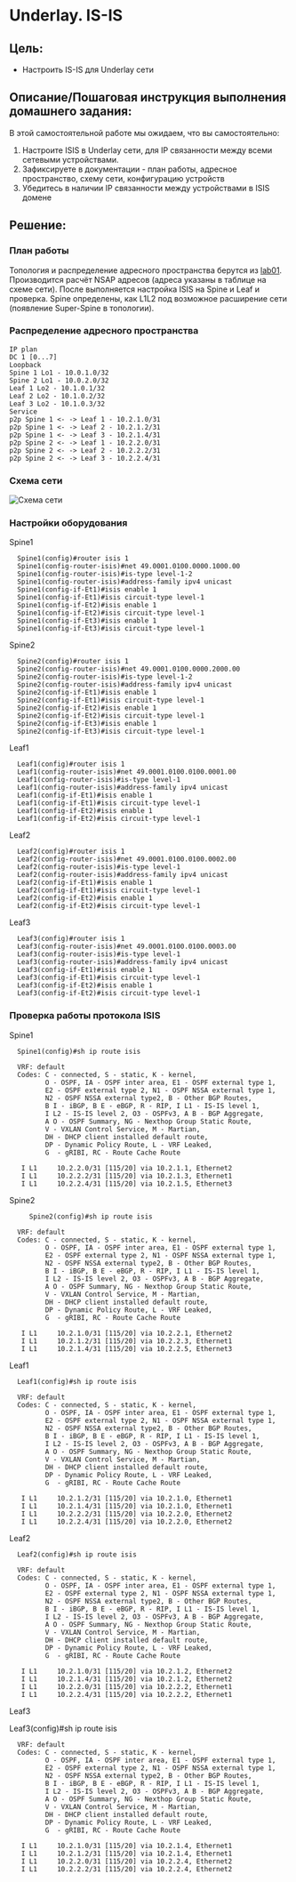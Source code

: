   # Underlay. IS-IS

## Цель:
- Настроить IS-IS для Underlay сети

## Описание/Пошаговая инструкция выполнения домашнего задания:

В этой самостоятельной работе мы ожидаем, что вы самостоятельно:

1) Настроите ISIS в Underlay сети, для IP связанности между всеми сетевыми устройствами.
2) Зафиксируете в документации - план работы, адресное пространство, схему сети, конфигурацию устройств
3) Убедитесь в наличии IP связанности между устройствами в ISIS домене

## Решение:

### План работы

Топология и распределение адресного пространства берутся из [lab01](https://github.com/samartyanov/otus-design-of-data-center-networks/tree/main/homework/lab01#%D0%BE%D0%BF%D0%B8%D1%81%D0%B0%D0%BD%D0%B8%D0%B5%D0%BF%D0%BE%D1%88%D0%B0%D0%B3%D0%BE%D0%B2%D0%B0%D1%8F-%D0%B8%D0%BD%D1%81%D1%82%D1%80%D1%83%D0%BA%D1%86%D0%B8%D1%8F-%D0%B2%D1%8B%D0%BF%D0%BE%D0%BB%D0%BD%D0%B5%D0%BD%D0%B8%D1%8F-%D0%B4%D0%BE%D0%BC%D0%B0%D1%88%D0%BD%D0%B5%D0%B3%D0%BE-%D0%B7%D0%B0%D0%B4%D0%B0%D0%BD%D0%B8%D1%8F).
Производится расчёт NSAP адресов (адреса указаны в таблице на схеме сети). После выполняется настройка ISIS на Spine и Leaf и проверка. Spine определены, как L1L2 под возможное расширение сети (появление Super-Spine в топологии).


### Распределение адресного пространства

    IP plan
    DC 1 [0...7]
    Loopback
    Spine 1 Lo1 - 10.0.1.0/32
    Spine 2 Lo1 - 10.0.2.0/32
    Leaf 1 Lo2 - 10.1.0.1/32
    Leaf 2 Lo2 - 10.1.0.2/32
    Leaf 3 Lo2 - 10.1.0.3/32
    Service
    p2p Spine 1 <- -> Leaf 1 - 10.2.1.0/31
    p2p Spine 1 <- -> Leaf 2 - 10.2.1.2/31
    p2p Spine 1 <- -> Leaf 3 - 10.2.1.4/31
    p2p Spine 2 <- -> Leaf 1 - 10.2.2.0/31
    p2p Spine 2 <- -> Leaf 2 - 10.2.2.2/31
    p2p Spine 2 <- -> Leaf 3 - 10.2.2.4/31
    
### Схема сети

![Схема сети](img9.png)

### Настройки оборудования

Spine1

      Spine1(config)#router isis 1
      Spine1(config-router-isis)#net 49.0001.0100.0000.1000.00
      Spine1(config-router-isis)#is-type level-1-2
      Spine1(config-router-isis)#address-family ipv4 unicast
      Spine1(config-if-Et1)#isis enable 1
      Spine1(config-if-Et1)#isis circuit-type level-1
      Spine1(config-if-Et2)#isis enable 1
      Spine1(config-if-Et2)#isis circuit-type level-1
      Spine1(config-if-Et3)#isis enable 1
      Spine1(config-if-Et3)#isis circuit-type level-1
      
Spine2    

      Spine2(config)#router isis 1
      Spine2(config-router-isis)#net 49.0001.0100.0000.2000.00
      Spine2(config-router-isis)#is-type level-1-2
      Spine2(config-router-isis)#address-family ipv4 unicast
      Spine2(config-if-Et1)#isis enable 1
      Spine2(config-if-Et1)#isis circuit-type level-1
      Spine2(config-if-Et2)#isis enable 1
      Spine2(config-if-Et2)#isis circuit-type level-1
      Spine2(config-if-Et3)#isis enable 1
      Spine2(config-if-Et3)#isis circuit-type level-1

Leaf1

      Leaf1(config)#router isis 1
      Leaf1(config-router-isis)#net 49.0001.0100.0100.0001.00
      Leaf1(config-router-isis)#is-type level-1
      Leaf1(config-router-isis)#address-family ipv4 unicast
      Leaf1(config-if-Et1)#isis enable 1
      Leaf1(config-if-Et1)#isis circuit-type level-1
      Leaf1(config-if-Et2)#isis enable 1
      Leaf1(config-if-Et2)#isis circuit-type level-1
      

Leaf2

      Leaf2(config)#router isis 1
      Leaf2(config-router-isis)#net 49.0001.0100.0100.0002.00
      Leaf2(config-router-isis)#is-type level-1
      Leaf2(config-router-isis)#address-family ipv4 unicast
      Leaf2(config-if-Et1)#isis enable 1
      Leaf2(config-if-Et1)#isis circuit-type level-1
      Leaf2(config-if-Et2)#isis enable 1
      Leaf2(config-if-Et2)#isis circuit-type level-1
      

Leaf3

      Leaf3(config)#router isis 1
      Leaf3(config-router-isis)#net 49.0001.0100.0100.0003.00
      Leaf3(config-router-isis)#is-type level-1
      Leaf3(config-router-isis)#address-family ipv4 unicast
      Leaf3(config-if-Et1)#isis enable 1
      Leaf3(config-if-Et1)#isis circuit-type level-1
      Leaf3(config-if-Et2)#isis enable 1
      Leaf3(config-if-Et2)#isis circuit-type level-1
      
### Проверка работы протокола ISIS


Spine1

      Spine1(config)#sh ip route isis
      
      VRF: default
      Codes: C - connected, S - static, K - kernel, 
             O - OSPF, IA - OSPF inter area, E1 - OSPF external type 1,
             E2 - OSPF external type 2, N1 - OSPF NSSA external type 1,
             N2 - OSPF NSSA external type2, B - Other BGP Routes,
             B I - iBGP, B E - eBGP, R - RIP, I L1 - IS-IS level 1,
             I L2 - IS-IS level 2, O3 - OSPFv3, A B - BGP Aggregate,
             A O - OSPF Summary, NG - Nexthop Group Static Route,
             V - VXLAN Control Service, M - Martian,
             DH - DHCP client installed default route,
             DP - Dynamic Policy Route, L - VRF Leaked,
             G  - gRIBI, RC - Route Cache Route
      
       I L1     10.2.2.0/31 [115/20] via 10.2.1.1, Ethernet2
       I L1     10.2.2.2/31 [115/20] via 10.2.1.3, Ethernet1
       I L1     10.2.2.4/31 [115/20] via 10.2.1.5, Ethernet3
     
      
Spine2    

         Spine2(config)#sh ip route isis
      
      VRF: default
      Codes: C - connected, S - static, K - kernel, 
             O - OSPF, IA - OSPF inter area, E1 - OSPF external type 1,
             E2 - OSPF external type 2, N1 - OSPF NSSA external type 1,
             N2 - OSPF NSSA external type2, B - Other BGP Routes,
             B I - iBGP, B E - eBGP, R - RIP, I L1 - IS-IS level 1,
             I L2 - IS-IS level 2, O3 - OSPFv3, A B - BGP Aggregate,
             A O - OSPF Summary, NG - Nexthop Group Static Route,
             V - VXLAN Control Service, M - Martian,
             DH - DHCP client installed default route,
             DP - Dynamic Policy Route, L - VRF Leaked,
             G  - gRIBI, RC - Route Cache Route
      
       I L1     10.2.1.0/31 [115/20] via 10.2.2.1, Ethernet2
       I L1     10.2.1.2/31 [115/20] via 10.2.2.3, Ethernet1
       I L1     10.2.1.4/31 [115/20] via 10.2.2.5, Ethernet3

Leaf1

      Leaf1(config)#sh ip route isis
      
      VRF: default
      Codes: C - connected, S - static, K - kernel, 
             O - OSPF, IA - OSPF inter area, E1 - OSPF external type 1,
             E2 - OSPF external type 2, N1 - OSPF NSSA external type 1,
             N2 - OSPF NSSA external type2, B - Other BGP Routes,
             B I - iBGP, B E - eBGP, R - RIP, I L1 - IS-IS level 1,
             I L2 - IS-IS level 2, O3 - OSPFv3, A B - BGP Aggregate,
             A O - OSPF Summary, NG - Nexthop Group Static Route,
             V - VXLAN Control Service, M - Martian,
             DH - DHCP client installed default route,
             DP - Dynamic Policy Route, L - VRF Leaked,
             G  - gRIBI, RC - Route Cache Route
      
       I L1     10.2.1.2/31 [115/20] via 10.2.1.0, Ethernet1
       I L1     10.2.1.4/31 [115/20] via 10.2.1.0, Ethernet1
       I L1     10.2.2.2/31 [115/20] via 10.2.2.0, Ethernet2
       I L1     10.2.2.4/31 [115/20] via 10.2.2.0, Ethernet2
      

Leaf2

      Leaf2(config)#sh ip route isis
      
      VRF: default
      Codes: C - connected, S - static, K - kernel, 
             O - OSPF, IA - OSPF inter area, E1 - OSPF external type 1,
             E2 - OSPF external type 2, N1 - OSPF NSSA external type 1,
             N2 - OSPF NSSA external type2, B - Other BGP Routes,
             B I - iBGP, B E - eBGP, R - RIP, I L1 - IS-IS level 1,
             I L2 - IS-IS level 2, O3 - OSPFv3, A B - BGP Aggregate,
             A O - OSPF Summary, NG - Nexthop Group Static Route,
             V - VXLAN Control Service, M - Martian,
             DH - DHCP client installed default route,
             DP - Dynamic Policy Route, L - VRF Leaked,
             G  - gRIBI, RC - Route Cache Route
      
       I L1     10.2.1.0/31 [115/20] via 10.2.1.2, Ethernet2
       I L1     10.2.1.4/31 [115/20] via 10.2.1.2, Ethernet2
       I L1     10.2.2.0/31 [115/20] via 10.2.2.2, Ethernet1
       I L1     10.2.2.4/31 [115/20] via 10.2.2.2, Ethernet1
      

Leaf3

Leaf3(config)#sh ip route isis

      VRF: default
      Codes: C - connected, S - static, K - kernel, 
             O - OSPF, IA - OSPF inter area, E1 - OSPF external type 1,
             E2 - OSPF external type 2, N1 - OSPF NSSA external type 1,
             N2 - OSPF NSSA external type2, B - Other BGP Routes,
             B I - iBGP, B E - eBGP, R - RIP, I L1 - IS-IS level 1,
             I L2 - IS-IS level 2, O3 - OSPFv3, A B - BGP Aggregate,
             A O - OSPF Summary, NG - Nexthop Group Static Route,
             V - VXLAN Control Service, M - Martian,
             DH - DHCP client installed default route,
             DP - Dynamic Policy Route, L - VRF Leaked,
             G  - gRIBI, RC - Route Cache Route
      
       I L1     10.2.1.0/31 [115/20] via 10.2.1.4, Ethernet1
       I L1     10.2.1.2/31 [115/20] via 10.2.1.4, Ethernet1
       I L1     10.2.2.0/31 [115/20] via 10.2.2.4, Ethernet2
       I L1     10.2.2.2/31 [115/20] via 10.2.2.4, Ethernet2
